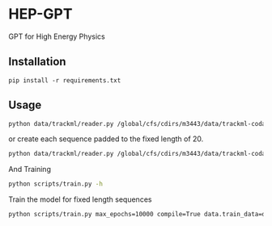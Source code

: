 # HEP-GPT
GPT for High Energy Physics

## Installation

```
pip install -r requirements.txt
```

## Usage

```bash
python data/trackml/reader.py /global/cfs/cdirs/m3443/data/trackml-codalab/train_all data/trackml/ -w 10
```
or create each sequence padded to the fixed length of 20.

```bash
python data/trackml/reader.py /global/cfs/cdirs/m3443/data/trackml-codalab/train_all data/trackml_fixed_length/ -w 10 --num-train 1000 --num-val 100 --padding --prefix v2
```

And Training

```bash
python scripts/train.py -h
```

Train the model for fixed length sequences
```bash
python scripts/train.py max_epochs=10000 compile=True data.train_data=data/trackml_fixed_length/v1_evt10_train.bin data.val_data=data/trackml_fixed_length/v1_evt10_val.bin training.batch_size=1024 model.n_embd=1024
```
